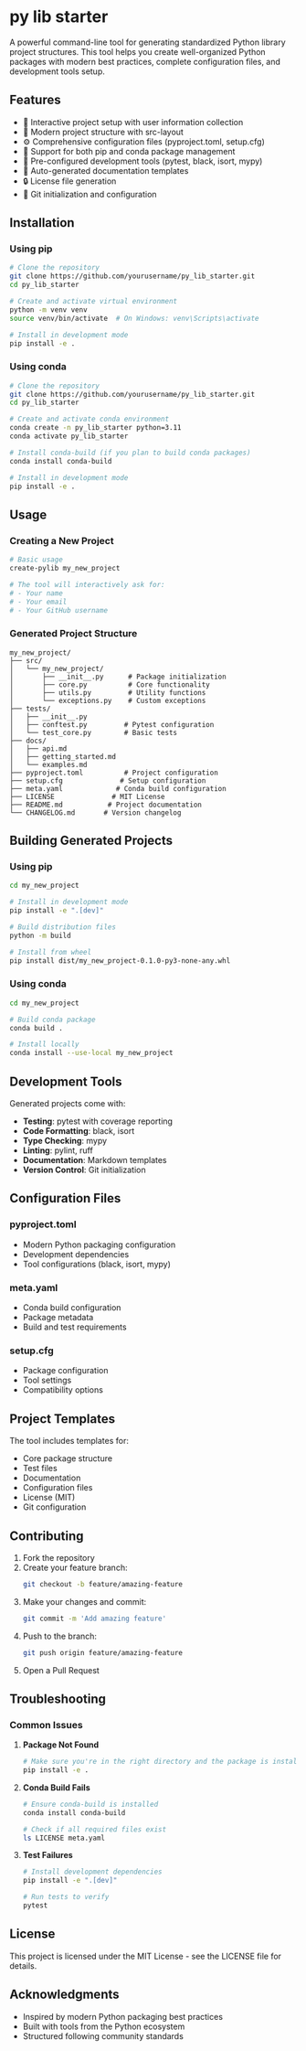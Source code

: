 # py lib starter

A powerful command-line tool for generating standardized Python library project structures. This tool helps you create well-organized Python packages with modern best practices, complete configuration files, and development tools setup.

## Features

- 🎯 Interactive project setup with user information collection
- 📁 Modern project structure with src-layout
- ⚙️ Comprehensive configuration files (pyproject.toml, setup.cfg)
- 🐍 Support for both pip and conda package management
- 🔧 Pre-configured development tools (pytest, black, isort, mypy)
- 📝 Auto-generated documentation templates
- 🔒 License file generation
- 🎨 Git initialization and configuration

## Installation

### Using pip

```bash
# Clone the repository
git clone https://github.com/yourusername/py_lib_starter.git
cd py_lib_starter

# Create and activate virtual environment
python -m venv venv
source venv/bin/activate  # On Windows: venv\Scripts\activate

# Install in development mode
pip install -e .
```

### Using conda

```bash
# Clone the repository
git clone https://github.com/yourusername/py_lib_starter.git
cd py_lib_starter

# Create and activate conda environment
conda create -n py_lib_starter python=3.11
conda activate py_lib_starter

# Install conda-build (if you plan to build conda packages)
conda install conda-build

# Install in development mode
pip install -e .
```

## Usage

### Creating a New Project

```bash
# Basic usage
create-pylib my_new_project

# The tool will interactively ask for:
# - Your name
# - Your email
# - Your GitHub username
```

### Generated Project Structure

```
my_new_project/
├── src/
│   └── my_new_project/
│       ├── __init__.py      # Package initialization
│       ├── core.py          # Core functionality
│       ├── utils.py         # Utility functions
│       └── exceptions.py    # Custom exceptions
├── tests/
│   ├── __init__.py
│   ├── conftest.py         # Pytest configuration
│   └── test_core.py        # Basic tests
├── docs/
│   ├── api.md
│   ├── getting_started.md
│   └── examples.md
├── pyproject.toml          # Project configuration
├── setup.cfg              # Setup configuration
├── meta.yaml             # Conda build configuration
├── LICENSE              # MIT License
├── README.md           # Project documentation
└── CHANGELOG.md       # Version changelog
```

## Building Generated Projects

### Using pip

```bash
cd my_new_project

# Install in development mode
pip install -e ".[dev]"

# Build distribution files
python -m build

# Install from wheel
pip install dist/my_new_project-0.1.0-py3-none-any.whl
```

### Using conda

```bash
cd my_new_project

# Build conda package
conda build .

# Install locally
conda install --use-local my_new_project
```

## Development Tools

Generated projects come with:

- **Testing**: pytest with coverage reporting
- **Code Formatting**: black, isort
- **Type Checking**: mypy
- **Linting**: pylint, ruff
- **Documentation**: Markdown templates
- **Version Control**: Git initialization

## Configuration Files

### pyproject.toml
- Modern Python packaging configuration
- Development dependencies
- Tool configurations (black, isort, mypy)

### meta.yaml
- Conda build configuration
- Package metadata
- Build and test requirements

### setup.cfg
- Package configuration
- Tool settings
- Compatibility options

## Project Templates

The tool includes templates for:
- Core package structure
- Test files
- Documentation
- Configuration files
- License (MIT)
- Git configuration

## Contributing

1. Fork the repository
2. Create your feature branch:
   ```bash
   git checkout -b feature/amazing-feature
   ```
3. Make your changes and commit:
   ```bash
   git commit -m 'Add amazing feature'
   ```
4. Push to the branch:
   ```bash
   git push origin feature/amazing-feature
   ```
5. Open a Pull Request

## Troubleshooting

### Common Issues

1. **Package Not Found**
   ```bash
   # Make sure you're in the right directory and the package is installed
   pip install -e .
   ```

2. **Conda Build Fails**
   ```bash
   # Ensure conda-build is installed
   conda install conda-build
   
   # Check if all required files exist
   ls LICENSE meta.yaml
   ```

3. **Test Failures**
   ```bash
   # Install development dependencies
   pip install -e ".[dev]"
   
   # Run tests to verify
   pytest
   ```

## License

This project is licensed under the MIT License - see the LICENSE file for details.

## Acknowledgments

- Inspired by modern Python packaging best practices
- Built with tools from the Python ecosystem
- Structured following community standards